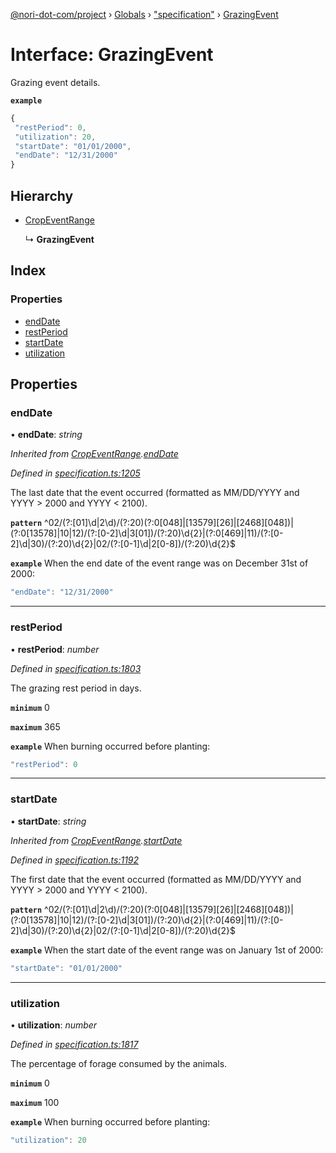 [@nori-dot-com/project](../README.md) › [Globals](../globals.md) › ["specification"](../modules/_specification_.md) › [GrazingEvent](_specification_.grazingevent.md)

# Interface: GrazingEvent

Grazing event details.

**`example`** 

```js
{
 "restPeriod": 0,
 "utilization": 20,
 "startDate": "01/01/2000",
 "endDate": "12/31/2000"
}
```

## Hierarchy

* [CropEventRange](_specification_.cropeventrange.md)

  ↳ **GrazingEvent**

## Index

### Properties

* [endDate](_specification_.grazingevent.md#enddate)
* [restPeriod](_specification_.grazingevent.md#restperiod)
* [startDate](_specification_.grazingevent.md#startdate)
* [utilization](_specification_.grazingevent.md#utilization)

## Properties

###  endDate

• **endDate**: *string*

*Inherited from [CropEventRange](_specification_.cropeventrange.md).[endDate](_specification_.cropeventrange.md#enddate)*

*Defined in [specification.ts:1205](https://github.com/nori-dot-eco/nori-dot-com/blob/5f1e21f/packages/project/src/specification.ts#L1205)*

The last date that the event occurred (formatted as MM/DD/YYYY and YYYY > 2000 and YYYY < 2100).

**`pattern`** ^02\/(?:[01]\d|2\d)\/(?:20)(?:0[048]|[13579][26]|[2468][048])|(?:0[13578]|10|12)\/(?:[0-2]\d|3[01])\/(?:20)\d{2}|(?:0[469]|11)\/(?:[0-2]\d|30)\/(?:20)\d{2}|02\/(?:[0-1]\d|2[0-8])\/(?:20)\d{2}$

**`example`** <caption>When the end date of the event range was on December 31st of 2000:</caption>

```js
"endDate": "12/31/2000"
```

___

###  restPeriod

• **restPeriod**: *number*

*Defined in [specification.ts:1803](https://github.com/nori-dot-eco/nori-dot-com/blob/5f1e21f/packages/project/src/specification.ts#L1803)*

The grazing rest period in days.

**`minimum`** 0

**`maximum`** 365

**`example`** <caption>When burning occurred before planting:</caption>

```js
"restPeriod": 0
```

___

###  startDate

• **startDate**: *string*

*Inherited from [CropEventRange](_specification_.cropeventrange.md).[startDate](_specification_.cropeventrange.md#startdate)*

*Defined in [specification.ts:1192](https://github.com/nori-dot-eco/nori-dot-com/blob/5f1e21f/packages/project/src/specification.ts#L1192)*

The first date that the event occurred (formatted as MM/DD/YYYY and YYYY > 2000 and YYYY < 2100).

**`pattern`** ^02\/(?:[01]\d|2\d)\/(?:20)(?:0[048]|[13579][26]|[2468][048])|(?:0[13578]|10|12)\/(?:[0-2]\d|3[01])\/(?:20)\d{2}|(?:0[469]|11)\/(?:[0-2]\d|30)\/(?:20)\d{2}|02\/(?:[0-1]\d|2[0-8])\/(?:20)\d{2}$

**`example`** <caption>When the start date of the event range was on January 1st of 2000:</caption>

```js
"startDate": "01/01/2000"
```

___

###  utilization

• **utilization**: *number*

*Defined in [specification.ts:1817](https://github.com/nori-dot-eco/nori-dot-com/blob/5f1e21f/packages/project/src/specification.ts#L1817)*

The percentage of forage consumed by the animals.

**`minimum`** 0

**`maximum`** 100

**`example`** <caption>When burning occurred before planting:</caption>

```js
"utilization": 20
```
